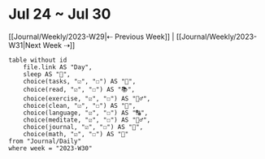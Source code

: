 # Jul 24 ~ Jul 30

[[Journal/Weekly/2023-W29|⇠ Previous Week]] | [[Journal/Weekly/2023-W31|Next Week ⇢]]

```dataview
table without id
	file.link AS "Day",
	sleep AS "🛌",
	choice(tasks, "☑", "☐") AS "📝",
	choice(read, "☑", "☐") AS "📚",
	choice(exercise, "☑", "☐") AS "🏃‍♂️",
	choice(clean, "☑", "☐") AS "🧹",
	choice(language, "☑", "☐") AS "🔠",
	choice(meditate, "☑", "☐") AS "🧘‍♂️",
	choice(journal, "☑", "☐") AS "📓",
	choice(math, "☑", "☐") AS "🧮"
from "Journal/Daily"
where week = "2023-W30"
```